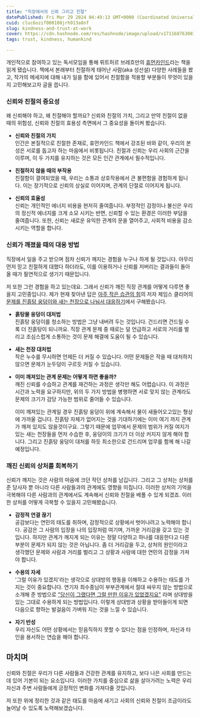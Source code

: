 ```yaml
---
title: "직장에서의 신뢰 그리고 친절"
datePublished: Fri Mar 29 2024 04:49:13 GMT+0000 (Coordinated Universal Time)
cuid: cluc6ozif000108jrh913a8nf
slug: kindness-and-trust-at-work
cover: https://cdn.hashnode.com/res/hashnode/image/upload/v1711687630813/c1e1b317-b90d-4695-9e94-7468fff54f61.png
tags: trust, kindness, humankind

---
```


개인적으로 참여하고 있는 독서모임을 통해 뤼트허르 브레흐만의 [휴먼카인드](https://product.kyobobook.co.kr/detail/S000001813652)라는 책을 읽게 됐습니다. 책에서 본래부터 친절하게 태어난 사람(aka 성선설) 다양한 사례들을 봤고, 작가의 메세지에 대해 내가 일을 함에 있어서 친절함을 적용할 부분들이 무엇이 있을지 고민해보고자 글을 씁니다.

### 신뢰와 친절의 중요성

왜 신뢰해야 하고, 왜 친절해야 할까요? 신뢰와 친절의 가치, 그리고 만약 친절이 없을 때의 위험성, 신뢰와 친절의 효용성 측면에서 그 중요성을 돌이켜 봤습니다.

* **신뢰와 친절의 가치**  
    인간은 본질적으로 친절한 존재로, 휴먼카인드 책에서 강조된 바와 같이, 우리의 본성은 서로를 돕고자 하는 마음에서 비롯됩니다. 친절과 신뢰는 우리 사회의 근간을 이루며, 이 두 가치를 유지하는 것은 모든 인간 관계에서 필수적입니다.
    
* **친절하지 않을 때의 부작용**  
    친절함이 결여되었을 때, 우리는 소통과 상호작용에서 큰 불편함을 경험하게 됩니다. 이는 장기적으로 신뢰의 상실로 이어지며, 관계의 단절로 이어지게 됩니다.
    
* **신뢰의 효율성**  
    신뢰는 개인적인 에너지 비용을 현저히 줄여줍니다. 부정적인 감정이나 불신은 우리의 정신적 에너지를 크게 소모 시키는 반면, 신뢰할 수 있는 환경은 이러한 부담을 줄여줍니다. 또한, 신뢰는 새로운 유익한 관계의 문을 열어주고, 사회적 비용을 감소 시키는 역할을 합니다.
    

### 신뢰가 깨졌을 때의 대응 방법

직장에서 일을 주고 받으며 점차 신뢰가 깨지는 경험을 누구나 하게 될 것입니다. 아무리 먼저 믿고 친절하게 대했다 하더라도, 이를 이용하거나 신뢰를 저버리는 결과들이 돌아올 때가 필연적으로 생기기 때문입니다.

저 또한 그런 경험을 하고 있는데요. 그래서 신뢰가 깨진 직장 관계를 어떻게 다루면 좋을지 고민중입니다. 제가 현재 찾아낸 답은 [아주 작은 습관의 힘](https://product.kyobobook.co.kr/detail/S000001813652)의 저자 제임스 클리어의 [문제를 진흙탕 웅덩이와 새는 천장으로 나눠서 대응하기](https://jamesclear.com/3-2-1/march-23-2024)에서 구해봤습니다.

* **흙탕물 웅덩이 대처법**  
    진흙탕 웅덩이를 청소하는 방법은 그냥 내버려 두는 것입니다. 건드리면 건드릴 수록 더 진흙탕이 되니까요. 직장 관계 문제 중 때로는 덜 언급하고 서로의 거리를 벌리고 조심스럽게 소통하는 것이 문제 해결에 도움이 될 수 있습니다.
    
* **새는 천장 대처법**  
    작은 누수를 무시하면 언제든 더 커질 수 있습니다. 어떤 문제들은 작을 때 대처하지 않으면 문제가 눈두덩이 구르듯 커질 수 있습니다.
    
* **이미 깨져있는 관계 문제는 어떻게 하면 좋을까?**  
    깨진 신뢰를 수습하고 관계를 재건하는 과정은 생각만 해도 어렵습니다. 이 과정은 시간과 노력을 요구하지만, 위의 두 가지 방법을 병행하면 서로 맞지 않는 관계라도 문제의 크기가 감당 가능한 범위로 줄어들 수 있습니다.
    
    이미 깨져있는 관계일 경우 진흙탕 웅덩이 위에 계속해서 물이 새들어오고있는 형상에 가까울 겁니다. 진흙탕 자체가 없어지는 것을 기대하기에는 이미 여기 까지 관계가 깨져 있지도 않을것이구요. 그렇기 때문에 업무에서 문제의 범위가 커질 여지가 있는 새는 천장들을 먼저 수습한 후, 웅덩이의 크기가 더 이상 커지지 않게 해야 합니다. 그리고 진흙탕 웅덩이 대처를 하듯 최소한으로 건드리며 업무를 함께 해 나갈 예정입니다.
    

### 깨진 신뢰의 상처를 회복하기

신뢰가 깨지는 것은 사람의 마음에 크던 작던 상처를 남깁니다. 그리고 그 상처는 상처를 준 당사자 뿐 아니라 다른 사람들과의 관계에도 영향을 미칩니다. 이러한 상처의 기억을 극복해야 다른 사람과의 관계에서도 계속해서 신뢰와 친절을 베풀 수 있게 되겠죠. 이러한 상처를 어떻게 극복할 수 있을지 고민해봤습니다.

* **감정적 연결 끊기**  
    공감보다는 연민의 태도를 취하며, 감정적으로 상황에서 벗어나려고 노력해야 합니다. 공감은 그 사람의 입장을 나의 입장처럼 여기며, 가까운 거리감을 갖고 있는 것입니다. 하지만 관계가 깨지게 되는 이유는 정말 다양하고 하나를 대응한다고 다른 부분이 문제가 되지 않는 것은 아닙니다. 좀 더 거리감을 두고, 상처의 원인이라고 생각했던 문제와 사람과 거리를 벌리고 그 상황과 사람에 대한 연민의 감정을 가져야 합니다.
    
* **수용의 자세**  
    '그럴 이유가 있겠지'라는 생각으로 상대방의 행동을 이해하고 수용하는 태도를 가지는 것이 중요합니다. 연기자 최수종님이 부부관계에서 절대 싸우지 않는 방법으로 소개해 준 방법으로 ["당신이 그랬다면 그럴 만한 이유가 있었겠지요"](https://www.mk.co.kr/news/hot-issues/10587256) 라며 상대방을 있는 그대로 수용하게 되는 방법입니다. 이렇게 상대방과 상황을 받아들이게 되면 다음으로 향하는 발걸음이 가벼워 지는 것을 느낄 수 있습니다.
    
* **자기 반성**  
    우리 자신도 어떤 상황에서는 믿음직하지 못할 수 있다는 점을 인정하며, 자신과 타인을 용서하는 연습을 해야 합니다.
    

## 마치며

신뢰와 친절은 우리가 다른 사람들과 건강한 관계를 유지하고, 보다 나은 사회를 만드는 데 있어 기본이 되는 요소입니다. 이러한 가치를 중심으로 삶을 살아가려는 노력은 우리 자신과 주변 사람들에게 긍정적인 변화를 가져다줄 것입니다.

저 또한 위에 정리한 것과 같은 태도를 마음에 새기고 사회의 신뢰와 친절이 조금이라도 늘어날 수 있도록 노력해보겠습니다.